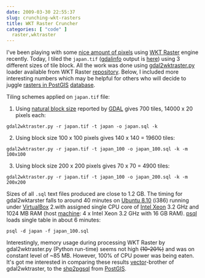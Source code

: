```yaml
---
date: 2009-03-30 22:55:37
slug: crunching-wkt-rasters
title: WKT Raster Cruncher
categories: [ "code" ]
  raster,wktraster
---
```


I've been playing with some [nice amount of pixels](/?p=317) using [WKT Raster](/?p=291) engine recently. Today, I tiled the `japan.tif` ([gdalinfo](http://gdal.org/gdalinfo.html) output is [here](/?p=317)) using 3 different sizes of tile block. All the work was done using [gdal2wktraster.py](http://svn.osgeo.org/postgis/spike/wktraster/scripts/gdal2wktraster.py) loader available from WKT Raster [repository](http://svn.osgeo.org/postgis/spike/wktraster/). Below, I included more interesting numbers which may be helpful for others who will decide to juggle [rasters in PostGIS](http://postgis.refractions.net/support/wiki/index.php?WKTRasterHomePage) [database](http://www.postgresql.org/).





Tiling schemes applied on `japan.tif` file:







  1. Using [natural block size](http://gdal.org/classGDALRasterBand.html) reported by [GDAL](http://gdal.org/) gives 700 tiles, 14000 x 20 pixels each:

    
    gdal2wktraster.py -r japan.tif -t japan -o japan.sql -k



  2. Using block size 100 x 100 pixels gives 140 x 140 = 19600 tiles:

    
    gdal2wktraster.py -r japan.tif -t japan_100 -o japan_100.sql -k -m 100x100



  3. Using block size 200 x 200 pixels gives 70 x 70 = 4900 tiles:

    
    gdal2wktraster.py -r japan.tif -t japan_100 -o japan_200.sql -k -m 200x200






Sizes of all `.sql` text files produced are close to 1.2 GB. The timing for gdal2wktarster falls to around 40 minutes on [Ubuntu 8.10](http://releases.ubuntu.com/8.10/) (i386) running under [VirtualBox](http://www.virtualbox.org/) 2.with assigned single CPU core of [Intel Xeon](http://en.wikipedia.org/wiki/Xeon) 3.2 GHz and 1024 MB RAM (host [machine](http://www.spec.org/cpu2006/results/res2008q4/cpu2006-20081204-06156.html): 4 x Intel Xeon 3.2 GHz with 16 GB RAM). [psql](http://www.postgresql.org/docs/8.3/static/app-psql.html) loads single table in about 6 minutes:



    
    psql -d japan -f japan_100.sql





Interestingly, memory usage during processing WKT Raster by gdal2wktraster.py (Python run-time) seems not high <strike>(10-20%)</strike> and was on constant level of ~85 MB. However, 100% of CPU power was being eaten. It's got me interested in comparing these results [vector](http://www.opengeospatial.org/standards/sfs)-brother of gdal2wktraster, to the [shp2pgsql](http://postgis.refractions.net/docs/ch04.html) from [PostGIS](http://postgis.refractions.net).
